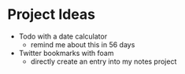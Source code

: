 # Project Ideas

- Todo with a date calculator
  - remind me about this in 56 days
- Twitter bookmarks with foam
  - directly create an entry into my notes project
